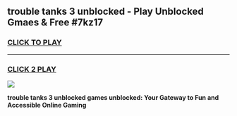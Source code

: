 
## trouble tanks 3 unblocked - Play Unblocked Gmaes & Free #7kz17
<h3>
<a href="https://news.freeplayer.one?title=trouble_tanks_3_unblocked&ref=24F">CLICK TO PLAY</a></h3>
<hr>

<h3>
<a href="https://news.freeplayer.one?title=trouble_tanks_3_unblocked&ref=24F">CLICK 2 PLAY</a>
  
</h3>

<a href="https://news.freeplayer.one?title=trouble_tanks_3_unblocked&ref=24F/"><img src="https://clearcache.store/games.png"></a>


**trouble tanks 3 unblocked games unblocked: Your Gateway to Fun and Accessible Online Gaming**
